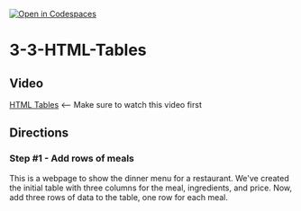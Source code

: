 [![Open in Codespaces](https://classroom.github.com/assets/launch-codespace-2972f46106e565e64193e422d61a12cf1da4916b45550586e14ef0a7c637dd04.svg)](https://classroom.github.com/open-in-codespaces?assignment_repo_id=21093991)
# 3-3-HTML-Tables

## Video
[HTML Tables](https://youtu.be/UL3Gvq2zOLs) <-- Make sure to watch this video first

## Directions 
### Step #1 - Add rows of meals <br>
This is a webpage to show the dinner menu for a restaurant. We've created the initial table with three columns for the meal, ingredients, and price. Now, add three rows of data to the table, one row for each meal.
